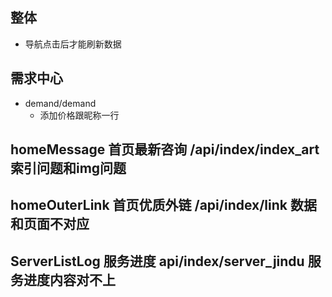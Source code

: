## 整体
* 导航点击后才能刷新数据

## 需求中心
* demand/demand
  * 添加价格跟昵称一行
















## homeMessage 首页最新咨询 /api/index/index_art   索引问题和img问题


## homeOuterLink 首页优质外链 /api/index/link  数据和页面不对应





## ServerListLog 服务进度 api/index/server_jindu  服务进度内容对不上